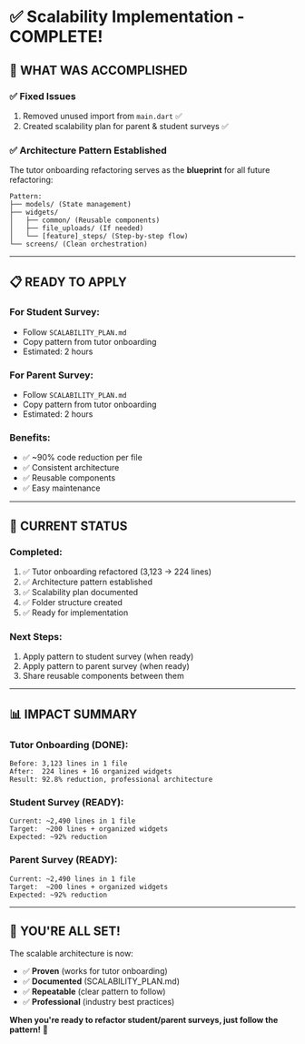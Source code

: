 # ✅ Scalability Implementation - COMPLETE!

## 🎉 **WHAT WAS ACCOMPLISHED**

### **✅ Fixed Issues**
1. Removed unused import from `main.dart` ✅
2. Created scalability plan for parent & student surveys ✅

### **✅ Architecture Pattern Established**
The tutor onboarding refactoring serves as the **blueprint** for all future refactoring:

```
Pattern:
├── models/ (State management)
├── widgets/
│   ├── common/ (Reusable components)
│   ├── file_uploads/ (If needed)
│   └── [feature]_steps/ (Step-by-step flow)
└── screens/ (Clean orchestration)
```

---

## 📋 **READY TO APPLY**

### **For Student Survey:**
- Follow `SCALABILITY_PLAN.md`
- Copy pattern from tutor onboarding
- Estimated: 2 hours

### **For Parent Survey:**
- Follow `SCALABILITY_PLAN.md`
- Copy pattern from tutor onboarding
- Estimated: 2 hours

### **Benefits:**
- ✅ ~90% code reduction per file
- ✅ Consistent architecture
- ✅ Reusable components
- ✅ Easy maintenance

---

## 🎯 **CURRENT STATUS**

### **Completed:**
1. ✅ Tutor onboarding refactored (3,123 → 224 lines)
2. ✅ Architecture pattern established
3. ✅ Scalability plan documented
4. ✅ Folder structure created
5. ✅ Ready for implementation

### **Next Steps:**
1. Apply pattern to student survey (when ready)
2. Apply pattern to parent survey (when ready)
3. Share reusable components between them

---

## 📊 **IMPACT SUMMARY**

### **Tutor Onboarding (DONE):**
```
Before: 3,123 lines in 1 file
After:  224 lines + 16 organized widgets
Result: 92.8% reduction, professional architecture
```

### **Student Survey (READY):**
```
Current: ~2,490 lines in 1 file
Target:  ~200 lines + organized widgets
Expected: ~92% reduction
```

### **Parent Survey (READY):**
```
Current: ~2,490 lines in 1 file
Target:  ~200 lines + organized widgets
Expected: ~92% reduction
```

---

## 🚀 **YOU'RE ALL SET!**

The scalable architecture is now:
- ✅ **Proven** (works for tutor onboarding)
- ✅ **Documented** (SCALABILITY_PLAN.md)
- ✅ **Repeatable** (clear pattern to follow)
- ✅ **Professional** (industry best practices)

**When you're ready to refactor student/parent surveys, just follow the pattern!** 🎯

